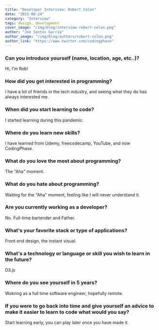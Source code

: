 ```yaml
---
title: "Developer Interview: Robert Colon"
date: "2021-08-24"
category: "Interview"
tags: design, development
cover_image: "/img/blog/interview-robert-colon.png"
author: "Joe Santos Garcia"
author_image: "/img/blog/authors/robert-colon.png"
author_link: "https://www.twitter.com/codingphase"
---
```


### Can you introduce yourself (name, location, age, etc..)?

Hi, I'm Rob!

### How did you get interested in programming?

I have a lot of friends in the tech industry, and seeing what they do has always interested me.

### When did you start learning to code?

I started learning during this pandemic.

### Where do you learn new skills?

I have learned from Udemy, freecodecamp, YouTube, and now CodingPhase.

### What do you love the most about programming?

The "Aha" moment.

### What do you hate about programming?

Waiting for the "Aha" moment, feeling like I will never understand it.

### Are you currently working as a developer?

No. Full-time bartender and Father.

### What's your favorite stack or type of applications?

Front end design, the instant visual.

### What's a technology or language or skill you wish to learn in the future?

D3.js

### Where do you see yourself in 5 years?

Wokring as a full time software engineer, hopefully remote.

### If you were to go back into time and give yourself an advice to make it easier to learn to code what would you say?

Start learning early, you can play later once you have made it.
